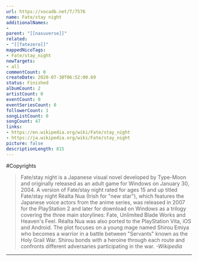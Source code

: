 ```yaml
---
url: https://vocadb.net/T/7576
name: Fate/stay night
additionalNames: 
- 
parent: "[[nasuverse]]"
related:
- "[[fatezero]]"
mappedNicoTags:
- Fate/stay_night
newTargets:
- all
commentCount: 0
createDate: 2020-07-30T06:52:00.69
status: Finished
albumCount: 2
artistCount: 0
eventCount: 0
eventSeriesCount: 0
followerCount: 1
songListCount: 0
songCount: 47
links: 
- https://en.wikipedia.org/wiki/Fate/stay_night
- https://ja.wikipedia.org/wiki/Fate/stay_night
picture: false
descriptionLength: 815
---
```


#Copyrights

> Fate/stay night is a Japanese visual novel developed by Type-Moon and originally released as an adult game for Windows on January 30, 2004.
A version of Fate/stay night rated for ages 15 and up titled Fate/stay night Réalta Nua (Irish for "new star"), which features the Japanese voice actors from the anime series, was released in 2007 for the PlayStation 2 and later for download on Windows as a trilogy covering the three main storylines: Fate, Unlimited Blade Works and Heaven's Feel.
Réalta Nua was also ported to the PlayStation Vita, iOS and Android.
The plot focuses on a young mage named Shirou Emiya who becomes a warrior in a battle between "Servants" known as the Holy Grail War.
Shirou bonds with a heroine through each route and confronts different adversaries participating in the war.
*-Wikipedia*

---

